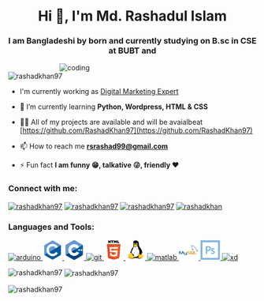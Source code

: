<h1 align="center">Hi 👋, I'm Md. Rashadul Islam</h1>
<h3 align="center">I am Bangladeshi by born and currently studying on B.sc in CSE at BUBT and</h3>

<img align="right" alt="coding" width="400" src="https://www.google.com/url?sa=i&url=https%3A%2F%2Fmedium.com%2Fswlh%2Fwhat-is-programming-d5aa8fb0f280&psig=AOvVaw3TIbYTsd7GaZdCKhi7rU4S&ust=1677392510831000&source=images&cd=vfe&ved=0CBEQ3YkBahcKEwjAkaO2hLD9AhUAAAAAHQAAAAAQAw">

<p align="left"> <img src="https://komarev.com/ghpvc/?username=rashadkhan97&label=Profile%20views&color=0e75b6&style=flat" alt="rashadkhan97" /> </p>

- I'm currently working as [Digital Marketing Expert](https://www.fiverr.com/rashad_khan)

- 🌱 I’m currently learning **Python, Wordpress, HTML & CSS**

- 👨‍💻 All of my projects are available and will be avaialbeat [https://github.com/RashadKhan97](https://github.com/RashadKhan97)

- 📫 How to reach me **rsrashad99@gmail.com**

- ⚡ Fun fact **I am funny 😁, talkative 😜, friendly ❤**

<h3 align="left">Connect with me:</h3>
<p align="left">
<a href="https://linkedin.com/in/rashadkhan97" target="blank"><img align="center" src="https://raw.githubusercontent.com/rahuldkjain/github-profile-readme-generator/master/src/images/icons/Social/linked-in-alt.svg" alt="rashadkhan97" height="30" width="40" /></a>
<a href="https://fb.com/rashadkhan97" target="blank"><img align="center" src="https://raw.githubusercontent.com/rahuldkjain/github-profile-readme-generator/master/src/images/icons/Social/facebook.svg" alt="rashadkhan97" height="30" width="40" /></a>
<a href="https://instagram.com/rashadkhan97" target="blank"><img align="center" src="https://raw.githubusercontent.com/rahuldkjain/github-profile-readme-generator/master/src/images/icons/Social/instagram.svg" alt="rashadkhan97" height="30" width="40" /></a>
<a href="https://www.behance.net/rashadkhan" target="blank"><img align="center" src="https://raw.githubusercontent.com/rahuldkjain/github-profile-readme-generator/master/src/images/icons/Social/behance.svg" alt="rashadkhan" height="30" width="40" /></a>
</p>

<h3 align="left">Languages and Tools:</h3>
<p align="left"> <a href="https://www.arduino.cc/" target="_blank" rel="noreferrer"> <img src="https://cdn.worldvectorlogo.com/logos/arduino-1.svg" alt="arduino" width="40" height="40"/> </a> <a href="https://www.cprogramming.com/" target="_blank" rel="noreferrer"> <img src="https://raw.githubusercontent.com/devicons/devicon/master/icons/c/c-original.svg" alt="c" width="40" height="40"/> </a> <a href="https://www.w3schools.com/cpp/" target="_blank" rel="noreferrer"> <img src="https://raw.githubusercontent.com/devicons/devicon/master/icons/cplusplus/cplusplus-original.svg" alt="cplusplus" width="40" height="40"/> </a> <a href="https://git-scm.com/" target="_blank" rel="noreferrer"> <img src="https://www.vectorlogo.zone/logos/git-scm/git-scm-icon.svg" alt="git" width="40" height="40"/> </a> <a href="https://www.w3.org/html/" target="_blank" rel="noreferrer"> <img src="https://raw.githubusercontent.com/devicons/devicon/master/icons/html5/html5-original-wordmark.svg" alt="html5" width="40" height="40"/> </a> <a href="https://www.linux.org/" target="_blank" rel="noreferrer"> <img src="https://raw.githubusercontent.com/devicons/devicon/master/icons/linux/linux-original.svg" alt="linux" width="40" height="40"/> </a> <a href="https://www.mathworks.com/" target="_blank" rel="noreferrer"> <img src="https://upload.wikimedia.org/wikipedia/commons/2/21/Matlab_Logo.png" alt="matlab" width="40" height="40"/> </a> <a href="https://www.mysql.com/" target="_blank" rel="noreferrer"> <img src="https://raw.githubusercontent.com/devicons/devicon/master/icons/mysql/mysql-original-wordmark.svg" alt="mysql" width="40" height="40"/> </a> <a href="https://www.photoshop.com/en" target="_blank" rel="noreferrer"> <img src="https://raw.githubusercontent.com/devicons/devicon/master/icons/photoshop/photoshop-line.svg" alt="photoshop" width="40" height="40"/> </a> <a href="https://www.adobe.com/products/xd.html" target="_blank" rel="noreferrer"> <img src="https://cdn.worldvectorlogo.com/logos/adobe-xd.svg" alt="xd" width="40" height="40"/> </a> </p>

<p><img align="left" src="https://github-readme-stats.vercel.app/api/top-langs?username=rashadkhan97&show_icons=true&locale=en&layout=compact" alt="rashadkhan97" /></p>

<p>&nbsp;<img align="center" src="https://github-readme-stats.vercel.app/api?username=rashadkhan97&show_icons=true&locale=en" alt="rashadkhan97" /></p>

<p><img align="center" src="https://github-readme-streak-stats.herokuapp.com/?user=rashadkhan97&" alt="rashadkhan97" /></p>
